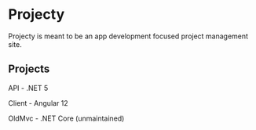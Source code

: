 # Projecty
Projecty is meant to be an app development focused project management site.

## Projects
API - .NET 5

Client - Angular 12

OldMvc - .NET Core (unmaintained)

